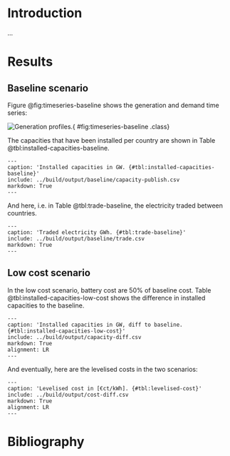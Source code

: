 # Introduction

...

# Results

## Baseline scenario

Figure @fig:timeseries-baseline shows the generation and demand time series:

![Generation profiles.](../build/output/baseline/plot.png){ #fig:timeseries-baseline .class}

The capacities that have been installed per country are shown in Table @tbl:installed-capacities-baseline.

```table
---
caption: 'Installed capacities in GW. {#tbl:installed-capacities-baseline}'
include: ../build/output/baseline/capacity-publish.csv
markdown: True
---
```

And here, i.e. in Table @tbl:trade-baseline, the electricity traded between countries.

```table
---
caption: 'Traded electricity GWh. {#tbl:trade-baseline}'
include: ../build/output/baseline/trade.csv
markdown: True
---
```

## Low cost scenario

In the low cost scenario, battery cost are 50% of baseline cost. Table @tbl:installed-capacities-low-cost shows the difference in installed capacities to the baseline.

```table
---
caption: 'Installed capacities in GW, diff to baseline. {#tbl:installed-capacities-low-cost}'
include: ../build/output/capacity-diff.csv
markdown: True
alignment: LR
---
```

And eventually, here are the levelised costs in the two scenarios:

```table
---
caption: 'Levelised cost in [€ct/kWh]. {#tbl:levelised-cost}'
include: ../build/output/cost-diff.csv
markdown: True
alignment: LR
---
```

# Bibliography
